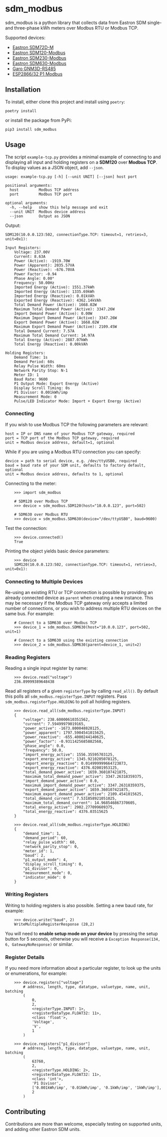 # sdm_modbus

sdm_modbus is a python library that collects data from Eastron SDM single- and three-phase kWh meters over Modbus RTU or Modbus TCP.

Supported devices:
* [Eastron SDM72D-M](https://www.eastroneurope.com/products/view/sdm72modbus)
* [Eastron SDM120-Modbus](https://www.eastroneurope.com/products/view/sdm120modbus)
* [Eastron SDM230-Modbus](https://www.eastroneurope.com/products/view/sdm230modbus)
* [Eastron SDM630-Modbus](https://www.eastroneurope.com/products/view/sdm630modbus)
* [Garo GNM3D-RS485](https://www.garo.se/en/professional/products/installation-products/din-rail-components/energy-meters/energymeter-3p-modbus-rs485)
* [ESP2866/32 P1 Modbus](https://github.com/nmakel/esp_p1_modbus)

## Installation

To install, either clone this project and install using `poetry`:

```poetry install```

or install the package from PyPi:

```pip3 install sdm_modbus```

## Usage

The script `example-tcp.py` provides a minimal example of connecting to and displaying all input and holding registers on a **SDM120** over **Modbus TCP**. To display values as a JSON object, add `--json`.

```
usage: example-tcp.py [-h] [--unit UNIT] [--json] host port

positional arguments:
  host         Modbus TCP address
  port         Modbus TCP port

optional arguments:
  -h, --help   show this help message and exit
  --unit UNIT  Modbus device address
  --json       Output as JSON
```

Output:

```
SDM120(10.0.0.123:502, connectionType.TCP: timeout=1, retries=3, unit=0x1):

Input Registers:
    Voltage: 237.00V
    Current: 8.63A
    Power (Active): -1919.70W
    Power (Apparent): 2035.57VA
    Power (Reactive): -676.70VA
    Power Factor: -0.94
    Phase Angle: 0.00°
    Frequency: 50.00Hz
    Imported Energy (Active): 1551.37kWh
    Imported Energy (Active): 1335.69kWh
    Imported Energy (Reactive): 0.01kVAh
    Exported Energy (Reactive): 4362.14kVAh
    Total Demand Power (Active): 1668.02W
    Maximum Total Demand Power (Active): 3347.26W
    Import Demand Power (Active): 0.00W
    Maximum Import Demand Power (Active): 3347.26W
    Export Demand Power (Active): 1668.02W
    Maximum Export Demand Power (Active): 2109.45W
    Total Demand Current: 7.57A
    Maximum Total Demand Current: 14.97A
    Total Energy (Active): 2887.07kWh
    Total Energy (Reactive): 0.00kVAh

Holding Registers:
    Demand Time: 1s
    Demand Period: 60s
    Relay Pulse Width: 60ms
    Network Parity Stop: N-1
    Meter ID: 1
    Baud Rate: 9600
    P1 Output Mode: Export Energy (Active)
    Display Scroll Timing: 0s
    P1 Divisor: 0.001kWh/imp
    Measurement Mode: 0
    Pulse/LED Indicator Mode: Import + Export Energy (Active)
```

### Connecting

If you wish to use Modbus TCP the following parameters are relevant:

`host = IP or DNS name of your Modbus TCP gateway, required`  
`port = TCP port of the Modbus TCP gateway, required`  
`unit = Modbus device address, default=1, optional`

While if you are using a Modbus RTU connection you can specify:

`device = path to serial device, e.g. /dev/ttyUSB0, required`  
`baud = baud rate of your SDM unit, defaults to factory default, optional`  
`unit = Modbus device address, defaults to 1, optional`

Connecting to the meter:

```
    >>> import sdm_modbus

    # SDM120 over Modbus TCP
    >>> device = sdm_modbus.SDM120(host="10.0.0.123", port=502)

    # SDM630 over Modbus RTU
    >>> device = sdm_modbus.SDM630(device="/dev/ttyUSB0", baud=9600)
```

Test the connection:

```
    >>> device.connected()
    True
```

Printing the object yields basic device parameters:

```
    >>> device
    SDM120(10.0.0.123:502, connectionType.TCP: timeout=1, retries=3, unit=0x1):
```

### Connecting to Multiple Devices

Re-using an existing RTU or TCP connection is possible by providing an already connected device as `parent` when creating a new instance. This may be necessary if the Modbus TCP gateway only accepts a limited number of connections, or you wish to address multiple RTU devices on the same bus. For example:

```
    # Connect to a SDM630 over Modbus TCP
    >>> device_1 = sdm_modbus.SDM630(host="10.0.0.123", port=502, unit=1)

    # Connect to a SDM630 using the existing connection
    >>> device_2 = sdm_modbus.SDM630(parent=device_1, unit=2)
```

### Reading Registers

Reading a single input register by name:

```
    >>> device.read("voltage")
    236.89999389648438
```

Read all registers of a given `registerType` by calling `read_all()`. By default this polls all `sdm_modbus.registerType.INPUT` registers. Pass `sdm_modbus.registerType.HOLDING` to poll all holding registers.

```
    >>> device.read_all(sdm_modbus.registerType.INPUT)
    {
        "voltage": 238.60000610351562,
        "current": 7.59499979019165,
        "power_active": -1673.800048828125,
        "power_apparent": 1797.5904541015625,
        "power_reactive": -655.4000244140625,
        "power_factor": -0.9311425685882568,
        "phase_angle": 0.0,
        "frequency": 50.0,
        "import_energy_active": 1556.35595703125,
        "export_energy_active": 1345.9210205078125,
        "import_energy_reactive": 0.014999999664723873,
        "export_energy_reactive": 4376.02001953125,
        "total_demand_power_active": 1659.360107421875,
        "maximum_total_demand_power_active": 3347.26318359375,
        "import_demand_power_active": 0.0,
        "maximum_import_demand_power_active": 3347.26318359375,
        "export_demand_power_active": 1659.360107421875,
        "maximum_export_demand_power_active": 2109.4541015625,
        "total_demand_current": 7.531858921051025,
        "maximum_total_demand_current": 14.968546867370605,
        "total_energy_active": 2902.277099609375,
        "total_energy_reactive": 4376.03515625
    }

    >>> device.read_all(sdm_modbus.registerType.HOLDING)
    {
        "demand_time": 1,
        "demand_period": 60,
        "relay_pulse_width": 60,
        "network_parity_stop": 0,
        "meter_id": 1,
        "baud": 2,
        "p1_output_mode": 4,
        "display_scroll_timing": 0,
        "p1_divisor": 0,
        "measurement_mode": 0,
        "indicator_mode": 0
    }
```

### Writing Registers

Writing to holding registers is also possible. Setting a new baud rate, for example:

```
    >>> device.write("baud", 2)
    WriteMultipleRegisterResponse (28,2)
```

You will need to **enable setup mode on your device** by pressing the setup button for 5 seconds, otherwise you will receive a `Exception Response(134, 6, GatewayNoResponse)` or similar.

### Register Details

If you need more information about a particular register, to look up the units or enumerations, for example:

```
    >>> device.registers["voltage"]
        # address, length, type, datatype, valuetype, name, unit, batching
        (
            0,
            2,
            <registerType.INPUT: 1>,
            <registerDataType.FLOAT32: 11>,
            <class 'float'>,
            'Voltage',
            'V',
            1
        )

    >>> device.registers["p1_divisor"]
        # address, length, type, datatype, valuetype, name, unit, batching
        (
            63760,
            2,
            <registerType.HOLDING: 2>,
            <registerDataType.FLOAT32: 11>,
            <class 'int'>,
            'P1 Divisor',
            ['0.001kWh/imp', '0.01kWh/imp', '0.1kWh/imp', '1kWh/imp'],
            2
        )
```

## Contributing

Contributions are more than welcome, especially testing on supported units, and adding other Eastron SDM units.